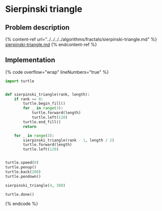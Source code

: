 # Sierpinski triangle

## Problem description

{% content-ref url="../../../../algorithms/fractals/sierpinski-triangle.md" %}
[sierpinski-triangle.md](../../../../algorithms/fractals/sierpinski-triangle.md)
{% endcontent-ref %}

## Implementation

{% code overflow="wrap" lineNumbers="true" %}
```python
import turtle


def sierpinski_triangle(rank, length):
    if rank == 0:
        turtle.begin_fill()
        for _ in range(3):
            turtle.forward(length)
            turtle.left(120)
        turtle.end_fill()
        return

    for _ in range(3):
        sierpinski_triangle(rank - 1, length / 2)
        turtle.forward(length)
        turtle.left(120)


turtle.speed(0)
turtle.penup()
turtle.back(200)
turtle.pendown()

sierpinski_triangle(4, 300)

turtle.done()
```
{% endcode %}
